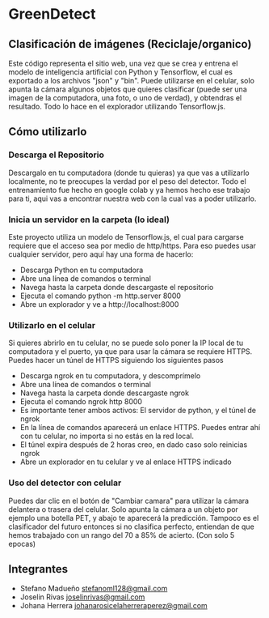 # GreenDetect
## Clasificación de imágenes (Reciclaje/organico)

Este código representa el sitio web, una vez que se crea y entrena el modelo de inteligencia artificial con Python y Tensorflow, el cual es exportado a los archivos "json" y "bin". Puede utilizarse en el celular, solo apunta la cámara algunos objetos que quieres clasificar (puede ser una imagen de la computadora, una foto, o uno de verdad), y obtendras el resultado. Todo lo hace en el explorador utilizando Tensorflow.js.

## Cómo utilizarlo

### Descarga el Repositorio
Descargalo en tu computadora (donde tu quieras) ya que vas a utilizarlo localmente, no te preocupes la verdad por el peso del detector. Todo el entrenamiento fue hecho en google colab y ya hemos hecho ese trabajo para ti, aqui vas a encontrar nuestra web con la cual vas a poder utilizarlo.

### Inicia un servidor en la carpeta (lo ideal)
Este proyecto utiliza un modelo de Tensorflow.js, el cual para cargarse requiere que el acceso sea por medio de http/https. Para eso puedes usar cualquier servidor, pero aquí hay una forma de hacerlo:
* Descarga Python en tu computadora
* Abre una línea de comandos o terminal
* Navega hasta la carpeta donde descargaste el repositorio
* Ejecuta el comando python -m http.server 8000
* Abre un explorador y ve a http://localhost:8000
### Utilizarlo en el celular
Si quieres abrirlo en tu celular, no se puede solo poner la IP local de tu computadora y el puerto, ya que para usar la cámara se requiere HTTPS. Puedes hacer un túnel de HTTPS siguiendo los siguientes pasos
* Descarga ngrok en tu computadora, y descomprímelo
* Abre una línea de comandos o terminal
* Navega hasta la carpeta donde descargaste ngrok
* Ejecuta el comando ngrok http 8000
* Es importante tener ambos activos: El servidor de python, y el túnel de ngrok
* En la línea de comandos aparecerá un enlace HTTPS. Puedes entrar ahí con tu celular, no importa si no estás en la red local.
* El túnel expira después de 2 horas creo, en dado caso solo reinicias ngrok
* Abre un explorador en tu celular y ve al enlace HTTPS indicado
### Uso del detector con celular
Puedes dar clic en el botón de "Cambiar camara" para utilizar la cámara delantera o trasera del celular. Solo apunta la cámara a un objeto por ejemplo una botella PET, y abajo te aparecerá la predicción. Tampoco es el clasificador del futuro entonces si no clasifica perfecto, entiendan de que hemos trabajado con un rango del 70 a 85% de acierto. (Con solo 5 epocas)
## Integrantes
* Stefano Madueño <stefanoml128@gmail.com>
* Joselin Rivas <joselinrivas@gmail.com>
* Johana Herrera <johanarosicelaherreraperez@gmail.com>
